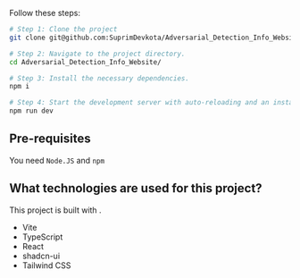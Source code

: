 Follow these steps:

```sh
# Step 1: Clone the project
git clone git@github.com:SuprimDevkota/Adversarial_Detection_Info_Website.git

# Step 2: Navigate to the project directory.
cd Adversarial_Detection_Info_Website/

# Step 3: Install the necessary dependencies.
npm i

# Step 4: Start the development server with auto-reloading and an instant preview.
npm run dev
```

## Pre-requisites
You need `Node.JS` and `npm`

## What technologies are used for this project?

This project is built with .

- Vite
- TypeScript
- React
- shadcn-ui
- Tailwind CSS
